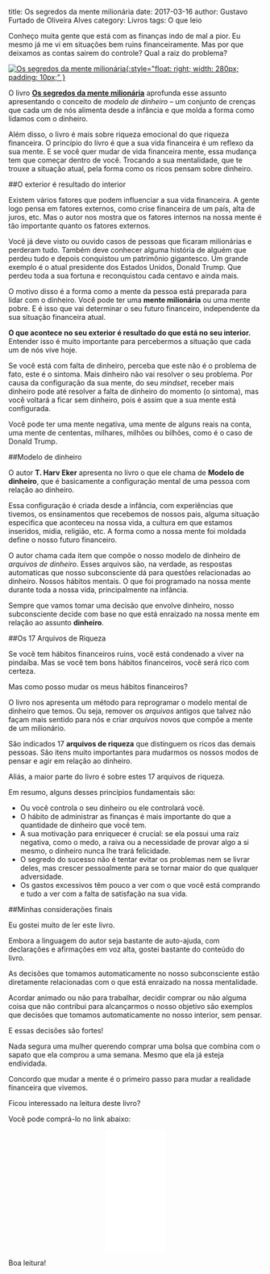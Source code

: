 title: Os segredos da mente milionária
date: 2017-03-16
author: Gustavo Furtado de Oliveira Alves
category: Livros
tags: O que leio

Conheço muita gente que está com as finanças indo de mal a pior.
Eu mesmo já me vi em situações bem ruins financeiramente.
Mas por que deixamos as contas sairem do controle?
Qual a raiz do problema?

[![Os segredos da mente milionária](/images/posts/Os-segredos-da-mente-milionária.jpg){:style="float: right; width: 280px; padding: 10px;" }](https://www.amazon.com.br/gp/product/8575422391/ref=as_li_tl?ie=UTF8&camp=1789&creative=9325&creativeASIN=8575422391&linkCode=as2&tag=gustafurta-20&linkId=cd7b6f749f40df550f532202a32e3bbe)


O livro [**Os segredos da mente milionária**](https://www.amazon.com.br/gp/product/8575422391/ref=as_li_tl?ie=UTF8&camp=1789&creative=9325&creativeASIN=8575422391&linkCode=as2&tag=gustafurta-20&linkId=cd7b6f749f40df550f532202a32e3bbe)
aprofunda esse assunto apresentando o conceito de *modelo de dinheiro*
– um conjunto de crenças que cada um de nós alimenta desde a infância
e que molda a forma como lidamos com o dinheiro.

Além disso, o livro é mais sobre riqueza emocional do que riqueza financeira.
O princípio do livro é que a sua vida financeira é um reflexo da sua mente.
E se você quer mudar de vida financeira mente, essa mudança tem que começar dentro de você.
Trocando a sua mentalidade, que te trouxe a situação atual, pela forma como os ricos pensam sobre dinheiro.

##O exterior é resultado do interior

Existem vários fatores que podem influenciar a sua vida financeira.
A gente logo pensa em fatores externos, como crise financeira de um país,
alta de juros, etc. Mas o autor nos mostra
que os fatores internos na nossa mente é tão importante quanto os fatores externos.

Você já deve visto ou ouvido casos de pessoas que ficaram milionárias
e perderam tudo. Também deve conhecer alguma história de alguém que
perdeu tudo e depois conquistou um patrimônio gigantesco.
Um grande exemplo é o atual presidente dos Estados Unidos, Donald Trump.
Que perdeu toda a sua fortuna e reconquistou cada centavo e ainda mais.

O motivo disso é a forma como a mente da pessoa está preparada
para lidar com o dinheiro.
Você pode ter uma **mente milionária** ou uma mente pobre.
E é isso que vai determinar o seu futuro financeiro,
independente da sua situação financeira atual.

**O que acontece no seu exterior é resultado do que está no seu interior.**
Entender isso é muito importante para percebermos a situação que cada um de nós vive hoje.

Se você está com falta de dinheiro, perceba que este não é o problema de fato,
este é o sintoma. Mais dinheiro não vai resolver o seu problema.
Por causa da configuração da sua mente, do seu *mindset*,
receber mais dinheiro pode até resolver a falta de dinheiro do momento (o sintoma), 
mas você voltará a ficar sem dinheiro, pois é assim que a sua mente está configurada.

Você pode ter uma mente negativa, uma mente de alguns reais na conta,
uma mente de cententas, milhares, milhões ou bilhões, como é o caso de Donald Trump.

##Modelo de dinheiro 

O autor **T. Harv Eker** apresenta no livro o que ele chama de **Modelo de dinheiro**,
que é basicamente a configuração mental de uma pessoa com relação ao dinheiro.

Essa configuração é criada desde a infância, com experiências que tivemos, 
os ensinamentos que recebemos de nossos pais,
alguma situação especifica que aconteceu na nossa vida, a cultura em que estamos inseridos,
midia, religião, etc. A forma como a nossa mente foi moldada define o nosso futuro financeiro.
 
O autor chama cada item que compõe o nosso modelo de dinheiro de *arquivos de dinheiro*.
Esses arquivos são, na verdade, as respostas automaticas que nosso subconsciente
dá para questões relacionadas ao dinheiro. Nossos hábitos mentais.
O que foi programado na nossa mente durante toda a nossa vida, principalmente na infância.

Sempre que vamos tomar uma decisão que envolve dinheiro, nosso subconsciente decide com base
no que está enraizado na nossa mente em relação ao assunto **dinheiro**.

##Os 17 Arquivos de Riqueza

Se você tem hábitos financeiros ruins, você está condenado a viver na pindaíba.
Mas se você tem bons hábitos financeiros, você será rico com certeza.

Mas como posso mudar os meus hábitos financeiros? 

O livro nos apresenta um método para reprogramar o modelo mental de dinheiro que temos.
Ou seja, remover os *arquivos* antigos que talvez não façam mais sentido para nós
e criar *arquivos* novos que compõe a mente de um milionário.

São indicados 17 **arquivos de riqueza** que distinguem os ricos das demais pessoas.
São itens muito importantes para mudarmos os nossos modos de pensar e agir em relação ao dinheiro.

Aliás, a maior parte do livro é sobre estes 17 arquivos de riqueza.

Em resumo, alguns desses princípios fundamentais são: 

- Ou você controla o seu dinheiro ou ele controlará você. 
- O hábito de administrar as finanças é mais importante do que a quantidade de dinheiro que você tem. 
- A sua motivação para enriquecer é crucial: se ela possui uma raiz negativa, como o medo, 
a raiva ou a necessidade de provar algo a si mesmo, o dinheiro nunca lhe trará felicidade. 
- O segredo do sucesso não é tentar evitar os problemas nem se livrar deles, 
mas crescer pessoalmente para se tornar maior do que qualquer adversidade. 
- Os gastos excessivos têm pouco a ver com o que você está comprando 
e tudo a ver com a falta de satisfação na sua vida.

##Minhas considerações finais

Eu gostei muito de ler este livro.

Embora a linguagem do autor seja bastante de auto-ajuda, com declarações e afirmações em voz alta,
gostei bastante do conteúdo do livro.

As decisões que tomamos automaticamente no nosso subconsciente estão diretamente relacionadas
com o que está enraizado na nossa mentalidade.

Acordar animado ou não para trabalhar, decidir comprar ou não alguma coisa que não contribui para alcançarmos o nosso objetivo
são exemplos que decisões que tomamos automaticamente no nosso interior, sem pensar.

E essas decisões são fortes!

Nada segura uma mulher querendo comprar uma bolsa que combina com o sapato que ela comprou a uma semana.
Mesmo que ela já esteja endividada.

Concordo que mudar a mente é o primeiro passo para mudar a realidade financeira que vivemos.

Ficou interessado na leitura deste livro?

Você pode comprá-lo no link abaixo:

<center>
<iframe style="width:120px;height:240px;" marginwidth="0" marginheight="0" scrolling="no" frameborder="0" src="//ws-na.amazon-adsystem.com/widgets/q?ServiceVersion=20070822&OneJS=1&Operation=GetAdHtml&MarketPlace=BR&source=ac&ref=tf_til&ad_type=product_link&tracking_id=gustafurta-20&marketplace=amazon&region=BR&placement=8575422391&asins=8575422391&linkId=a8b398ace9e0c7bad005fc18226e1047&show_border=false&link_opens_in_new_window=false&price_color=333333&title_color=0066C0&bg_color=FFFFFF">
</iframe>
</center>

Boa leitura!
